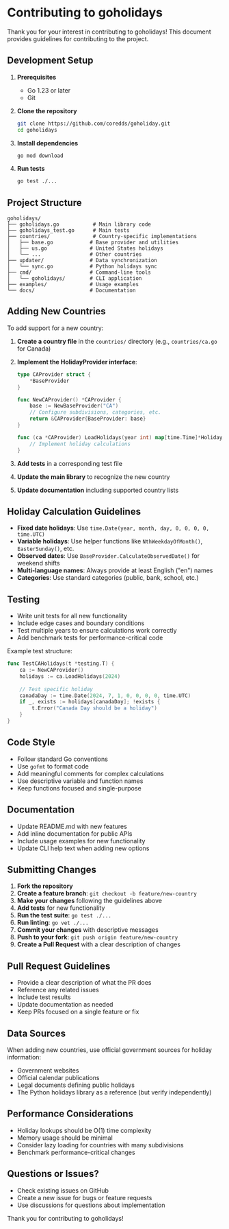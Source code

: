 # Contributing to goholidays

Thank you for your interest in contributing to goholidays! This document provides guidelines for contributing to the project.

## Development Setup

1. **Prerequisites**
   - Go 1.23 or later
   - Git

2. **Clone the repository**
   ```bash
   git clone https://github.com/coredds/goholiday.git
   cd goholidays
   ```

3. **Install dependencies**
   ```bash
   go mod download
   ```

4. **Run tests**
   ```bash
   go test ./...
   ```

## Project Structure

```
goholidays/
├── goholidays.go           # Main library code
├── goholidays_test.go      # Main tests
├── countries/              # Country-specific implementations
│   ├── base.go            # Base provider and utilities
│   ├── us.go              # United States holidays
│   └── ...                # Other countries
├── updater/               # Data synchronization
│   └── sync.go            # Python holidays sync
├── cmd/                   # Command-line tools
│   └── goholidays/        # CLI application
├── examples/              # Usage examples
└── docs/                  # Documentation
```

## Adding New Countries

To add support for a new country:

1. **Create a country file** in the `countries/` directory (e.g., `countries/ca.go` for Canada)

2. **Implement the HolidayProvider interface**:
   ```go
   type CAProvider struct {
       *BaseProvider
   }
   
   func NewCAProvider() *CAProvider {
       base := NewBaseProvider("CA")
       // Configure subdivisions, categories, etc.
       return &CAProvider{BaseProvider: base}
   }
   
   func (ca *CAProvider) LoadHolidays(year int) map[time.Time]*Holiday {
       // Implement holiday calculations
   }
   ```

3. **Add tests** in a corresponding test file

4. **Update the main library** to recognize the new country

5. **Update documentation** including supported country lists

## Holiday Calculation Guidelines

- **Fixed date holidays**: Use `time.Date(year, month, day, 0, 0, 0, 0, time.UTC)`
- **Variable holidays**: Use helper functions like `NthWeekdayOfMonth()`, `EasterSunday()`, etc.
- **Observed dates**: Use `BaseProvider.CalculateObservedDate()` for weekend shifts
- **Multi-language names**: Always provide at least English ("en") names
- **Categories**: Use standard categories (public, bank, school, etc.)

## Testing

- Write unit tests for all new functionality
- Include edge cases and boundary conditions
- Test multiple years to ensure calculations work correctly
- Add benchmark tests for performance-critical code

Example test structure:
```go
func TestCAHolidays(t *testing.T) {
    ca := NewCAProvider()
    holidays := ca.LoadHolidays(2024)
    
    // Test specific holiday
    canadaDay := time.Date(2024, 7, 1, 0, 0, 0, 0, time.UTC)
    if _, exists := holidays[canadaDay]; !exists {
        t.Error("Canada Day should be a holiday")
    }
}
```

## Code Style

- Follow standard Go conventions
- Use `gofmt` to format code
- Add meaningful comments for complex calculations
- Use descriptive variable and function names
- Keep functions focused and single-purpose

## Documentation

- Update README.md with new features
- Add inline documentation for public APIs
- Include usage examples for new functionality
- Update CLI help text when adding new options

## Submitting Changes

1. **Fork the repository**
2. **Create a feature branch**: `git checkout -b feature/new-country`
3. **Make your changes** following the guidelines above
4. **Add tests** for new functionality
5. **Run the test suite**: `go test ./...`
6. **Run linting**: `go vet ./...`
7. **Commit your changes** with descriptive messages
8. **Push to your fork**: `git push origin feature/new-country`
9. **Create a Pull Request** with a clear description of changes

## Pull Request Guidelines

- Provide a clear description of what the PR does
- Reference any related issues
- Include test results
- Update documentation as needed
- Keep PRs focused on a single feature or fix

## Data Sources

When adding new countries, use official government sources for holiday information:

- Government websites
- Official calendar publications
- Legal documents defining public holidays
- The Python holidays library as a reference (but verify independently)

## Performance Considerations

- Holiday lookups should be O(1) time complexity
- Memory usage should be minimal
- Consider lazy loading for countries with many subdivisions
- Benchmark performance-critical changes

## Questions or Issues?

- Check existing issues on GitHub
- Create a new issue for bugs or feature requests
- Use discussions for questions about implementation

Thank you for contributing to goholidays!
